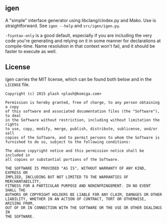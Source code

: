 
## igen

A "simple" interface generator using libclang/cindex.py and Mako. Use is
straightforward. See `igen --help` and `src/igen/igen.py`.

`-fsyntax-only` is a good default, especially if you are including the very
code you're generating and relying on it in some manner for declarations at
compile-time. Name resolution in that context won't fail, and it should be
faster to execute as well.

## License

igen carries the MIT license, which can be found both below and in the
`LICENSE` file.

```
Copyright (c) 2015 plash <plash@komiga.com>

Permission is hereby granted, free of charge, to any person obtaining a copy
of this software and associated documentation files (the "Software"), to deal
in the Software without restriction, including without limitation the rights
to use, copy, modify, merge, publish, distribute, sublicense, and/or sell
copies of the Software, and to permit persons to whom the Software is
furnished to do so, subject to the following conditions:

The above copyright notice and this permission notice shall be included in
all copies or substantial portions of the Software.

THE SOFTWARE IS PROVIDED "AS IS", WITHOUT WARRANTY OF ANY KIND, EXPRESS OR
IMPLIED, INCLUDING BUT NOT LIMITED TO THE WARRANTIES OF MERCHANTABILITY,
FITNESS FOR A PARTICULAR PURPOSE AND NONINFRINGEMENT. IN NO EVENT SHALL THE
AUTHORS OR COPYRIGHT HOLDERS BE LIABLE FOR ANY CLAIM, DAMAGES OR OTHER
LIABILITY, WHETHER IN AN ACTION OF CONTRACT, TORT OR OTHERWISE, ARISING FROM,
OUT OF OR IN CONNECTION WITH THE SOFTWARE OR THE USE OR OTHER DEALINGS IN
THE SOFTWARE.
```
